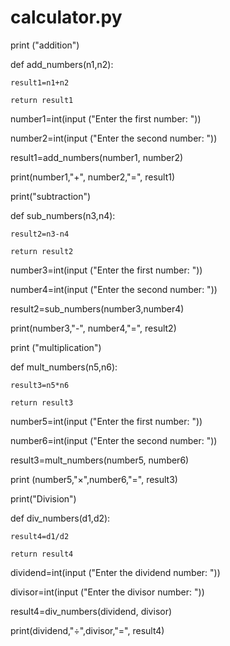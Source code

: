 # calculator.py
print ("addition") 

def add_numbers(n1,n2):

    result1=n1+n2

    return result1

number1=int(input ("Enter the first number: "))

number2=int(input ("Enter the second number: "))

result1=add_numbers(number1, number2)

print(number1,"+", number2,"=", result1)

print("subtraction")

def sub_numbers(n3,n4):

    result2=n3-n4

    return result2

number3=int(input ("Enter the first number: "))

number4=int(input ("Enter the second number: "))

result2=sub_numbers(number3,number4)

print(number3,"-", number4,"=", result2)

print ("multiplication")

def mult_numbers(n5,n6):

    result3=n5*n6

    return result3

number5=int(input ("Enter the first number: "))

number6=int(input ("Enter the second number: "))

result3=mult_numbers(number5, number6)

print (number5,"×",number6,"=", result3)

print("Division")

def div_numbers(d1,d2):

    result4=d1/d2

    return result4

dividend=int(input ("Enter the dividend number: "))

divisor=int(input ("Enter the divisor number: "))

result4=div_numbers(dividend, divisor)

print(dividend,"÷",divisor,"=", result4)


